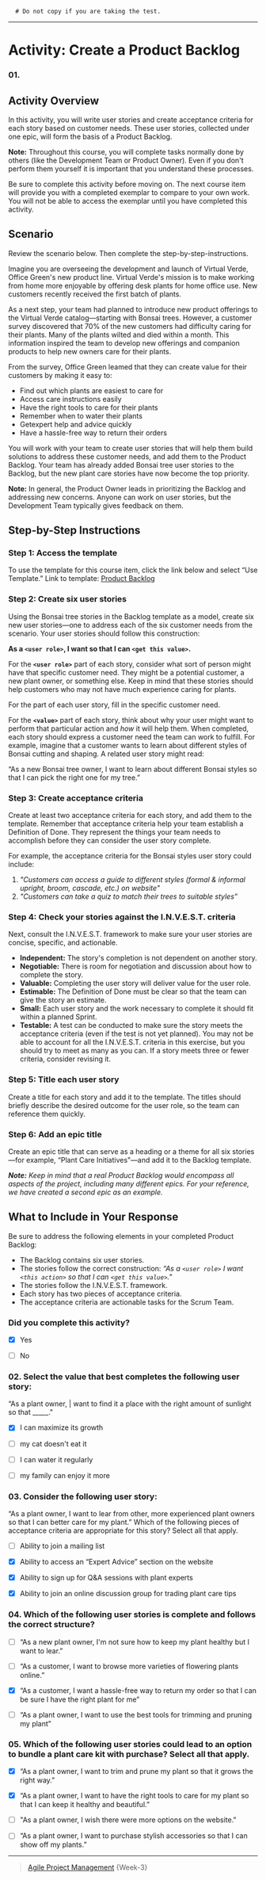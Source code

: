 ```
  # Do not copy if you are taking the test.
```
--- 

# Activity: Create a Product Backlog     

### 01. 
## Activity Overview 

In this activity, you will write user stories and create acceptance criteria for each story based on customer needs. These user stories, collected under one epic, will form
the basis of a Product Backlog.

**Note:** Throughout this course, you will complete tasks normally done by others (like the Development Team or Product Owner). Even if you don't perform them
yourself it is important that you understand these processes. 

Be sure to complete this activity before moving on. The next course item will provide you with a completed exemplar to compare to your own work. You will not be able
to access the exemplar until you have completed this activity.


## Scenario
Review the scenario below. Then complete the step-by-step-instructions.

Imagine you are overseeing the development and launch of Virtual Verde, Office Green's new product line. Virtual Verde's mission is to make working from home more enjoyable by offering desk plants for home office use. New customers recently received the first batch of plants.

As a next step, your team had planned to introduce new product offerings to the Virtual Verde catalog—starting with Bonsai trees. However, a customer survey discovered that 70% of the new customers had difficulty caring for their plants. Many of the plants wilted and died within a month. This information inspired the team
to develop new offerings and companion products to help new owners care for their plants. 

From the survey, Office Green leamed that they can create value for their customers by making it easy to:
- Find out which plants are easiest to care for    
- Access care instructions easily   
- Have the right tools to care for their plants   
- Remember when to water their plants   
- Getexpert help and advice quickly   
- Have a hassle-free way to return their orders   

You will work with your team to create user stories that will help them build solutions to address these customer needs, and add them to the Product Backlog. Your team has already added Bonsai tree user stories to the Backlog, but the new plant care stories have now become the top priority.

**Note:** In general, the Product Owner leads in prioritizing the Backlog and addressing new concerns. Anyone can work on user stories, but the Development Team
typically gives feedback on them.


## Step-by-Step Instructions 

### Step 1: Access the template 
To use the template for this course item, click the link below and select “Use Template.” 
Link to template: [Product Backlog](https://docs.google.com/spreadsheets/d/1VZkQm_4Oc_RO98dYnoWJdhPjANK2W7B1sNIEW5sUUsQ/template/preview?resourcekey=0-5E1DB0W_ZJmdE17__6mMCA)  


### Step 2: Create six user stories
Using the Bonsai tree stories in the Backlog template as a model, create six new user stories—one to address each of the six customer needs from the scenario. Your user stories should follow this construction:

**As a `<user role>`, I want <this action> so that I can `<get this value>`.**

For the **`<user role>`** part of each story, consider what sort of person might have that specific customer need. They might be a potential customer, a new plant owner, or something else. Keep in mind that these stories should help customers who may not have much experience caring for plants.

For the **<action>** part of each user story, fill in the specific customer need.

For the **`<value>`** part of each story, think about why your user might want to perform that particular action and _how_ it will help them.
When completed, each story should express a customer need the team can work to fulfill. For example, imagine that a customer wants to learn about different styles of
Bonsai cutting and shaping. A related user story might read: 

“As a new Bonsai tree owner, I want to learn about different Bonsai styles so that I can pick the right one for my tree.”


### Step 3: Create acceptance criteria
Create at least two acceptance criteria for each story, and add them to the template. Remember that acceptance criteria help your team establish a Definition of Done.
They represent the things your team needs to accomplish before they can consider the user story complete.

For example, the acceptance criteria for the Bonsai styles user story could include:
  1. _"Customers can access a guide to different styles (formal & informal upright, broom, cascade, etc.) on website"_ 
  2. _"Customers can take a quiz to match their trees to suitable styles”_


### Step 4: Check your stories against the I.N.V.E.S.T. criteria
Next, consult the I.N.V.E.S.T. framework to make sure your user stories are concise, specific, and actionable. 
- **Independent:** The story's completion is not dependent on another story. 
- **Negotiable:** There is room for negotiation and discussion about how to complete the story. 
- **Valuable:** Completing the user story will deliver value for the user role. 
- **Estimable:** The Definition of Done must be clear so that the team can give the story an estimate. 
- **Small:** Each user story and the work necessary to complete it should fit within a planned Sprint.  
- **Testable:** A test can be conducted to make sure the story meets the acceptance criteria (even if the test is not yet planned). 
You may not be able to account for all the I.N.V.E.S.T. criteria in this exercise, but you should try to meet as many as you can. If a story meets three or fewer criteria, consider revising it.  


### Step 5: Title each user story 
Create a title for each story and add it to the template. The titles should briefly describe the desired outcome for the user role, so the team can reference them quickly. 


### Step 6: Add an epic title 
Create an epic title that can serve as a heading or a theme for all six stories—for example, “Plant Care Initiatives"—and add it to the Backlog template. 

_**Note:** Keep in mind that a real Product Backlog would encompass all aspects of the project, including many different epics. For your reference, we have created a second epic as an example._


## What to Include in Your Response
Be sure to address the following elements in your completed Product Backlog:  
- The Backlog contains six user stories.  
- The stories follow the correct construction: _“As a `<user role>` I want `<this action>` so that I can `<get this value>`."_   
- The stories follow the I.N.V.E.S.T. framework.  
- Each story has two pieces of acceptance criteria.   
- The acceptance criteria are actionable tasks for the Scrum Team.    

### Did you complete this activity?  
- [x] Yes    
- [ ] No   



### 02. Select the value that best completes the following user story: 
“As a plant owner, | want to find it a place with the right amount of sunlight so that _____." 
    
- [x] I can maximize its growth     
- [ ] my cat doesn't eat it     
- [ ] I can water it regularly     
- [ ] my family can enjoy it more 


### 03. Consider the following user story: 
“As a plant owner, I want to lear from other, more experienced plant owners so that I can better care for my plant.” 
Which of the following pieces of acceptance criteria are appropriate for this story? Select all that apply.  
- [ ] Ability to join a mailing list  
- [x] Ability to access an “Expert Advice” section on the website 
- [x] Ability to sign up for Q&A sessions with plant experts    
- [x] Ability to join an online discussion group for trading plant care tips 


### 04. Which of the following user stories is complete and follows the correct structure?    
- [ ] “As a new plant owner, I'm not sure how to keep my plant healthy but I want to lear.”        
- [ ] “As a customer, I want to browse more varieties of flowering plants online.”    
- [x] “As a customer, I want a hassle-free way to return my order so that I can be sure I have the right plant for me”        
- [ ] “As a plant owner, I want to use the best tools for trimming and pruning my plant”    


### 05. Which of the following user stories could lead to an option to bundle a plant care kit with purchase? Select all that apply.           
- [x] “As a plant owner, I want to trim and prune my plant so that it grows the right way.”       
- [x] “As a plant owner, I want to have the right tools to care for my plant so that I can keep it healthy and beautiful.”        
- [ ] "As a plant owner, I wish there were more options on the website."          
- [ ] “As a plant owner, I want to purchase stylish accessories so that I can show off my plants.”   



--- 
> [Agile Project Management](https://www.coursera.org/learn/agile-project-management/) {Week-3}

